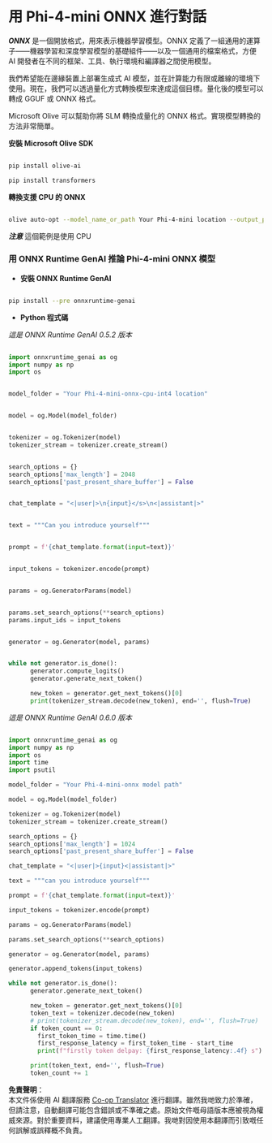 <!--
CO_OP_TRANSLATOR_METADATA:
{
  "original_hash": "c98217bb3eff6c24e97b104b21632fd0",
  "translation_date": "2025-05-08T05:34:56+00:00",
  "source_file": "md/02.Application/01.TextAndChat/Phi4/ChatWithPhi4ONNX/README.md",
  "language_code": "hk"
}
-->
# **用 Phi-4-mini ONNX 進行對話**

***ONNX*** 是一個開放格式，用來表示機器學習模型。ONNX 定義了一組通用的運算子——機器學習和深度學習模型的基礎組件——以及一個通用的檔案格式，方便 AI 開發者在不同的框架、工具、執行環境和編譯器之間使用模型。

我們希望能在邊緣裝置上部署生成式 AI 模型，並在計算能力有限或離線的環境下使用。現在，我們可以透過量化方式轉換模型來達成這個目標。量化後的模型可以轉成 GGUF 或 ONNX 格式。

Microsoft Olive 可以幫助你將 SLM 轉換成量化的 ONNX 格式。實現模型轉換的方法非常簡單。

**安裝 Microsoft Olive SDK**


```bash

pip install olive-ai

pip install transformers

```

**轉換支援 CPU 的 ONNX**

```bash

olive auto-opt --model_name_or_path Your Phi-4-mini location --output_path Your onnx ouput location --device cpu --provider CPUExecutionProvider --precision int4 --use_model_builder --log_level 1

```

***注意*** 這個範例是使用 CPU


### **用 ONNX Runtime GenAI 推論 Phi-4-mini ONNX 模型**

- **安裝 ONNX Runtime GenAI**

```bash

pip install --pre onnxruntime-genai

```

- **Python 程式碼**

*這是 ONNX Runtime GenAI 0.5.2 版本*

```python

import onnxruntime_genai as og
import numpy as np
import os


model_folder = "Your Phi-4-mini-onnx-cpu-int4 location"


model = og.Model(model_folder)


tokenizer = og.Tokenizer(model)
tokenizer_stream = tokenizer.create_stream()


search_options = {}
search_options['max_length'] = 2048
search_options['past_present_share_buffer'] = False


chat_template = "<|user|>\n{input}</s>\n<|assistant|>"


text = """Can you introduce yourself"""


prompt = f'{chat_template.format(input=text)}'


input_tokens = tokenizer.encode(prompt)


params = og.GeneratorParams(model)


params.set_search_options(**search_options)
params.input_ids = input_tokens


generator = og.Generator(model, params)


while not generator.is_done():
      generator.compute_logits()
      generator.generate_next_token()

      new_token = generator.get_next_tokens()[0]
      print(tokenizer_stream.decode(new_token), end='', flush=True)

```


*這是 ONNX Runtime GenAI 0.6.0 版本*

```python

import onnxruntime_genai as og
import numpy as np
import os
import time
import psutil

model_folder = "Your Phi-4-mini-onnx model path"

model = og.Model(model_folder)

tokenizer = og.Tokenizer(model)
tokenizer_stream = tokenizer.create_stream()

search_options = {}
search_options['max_length'] = 1024
search_options['past_present_share_buffer'] = False

chat_template = "<|user|>{input}<|assistant|>"

text = """can you introduce yourself"""

prompt = f'{chat_template.format(input=text)}'

input_tokens = tokenizer.encode(prompt)

params = og.GeneratorParams(model)

params.set_search_options(**search_options)

generator = og.Generator(model, params)

generator.append_tokens(input_tokens)

while not generator.is_done():
      generator.generate_next_token()

      new_token = generator.get_next_tokens()[0]
      token_text = tokenizer.decode(new_token)
      # print(tokenizer_stream.decode(new_token), end='', flush=True)
      if token_count == 0:
        first_token_time = time.time()
        first_response_latency = first_token_time - start_time
        print(f"firstly token delpay: {first_response_latency:.4f} s")

      print(token_text, end='', flush=True)
      token_count += 1

```

**免責聲明**：  
本文件係使用 AI 翻譯服務 [Co-op Translator](https://github.com/Azure/co-op-translator) 進行翻譯。雖然我哋致力於準確，但請注意，自動翻譯可能包含錯誤或不準確之處。原始文件嘅母語版本應被視為權威來源。對於重要資料，建議使用專業人工翻譯。我哋對因使用本翻譯而引致嘅任何誤解或誤釋概不負責。